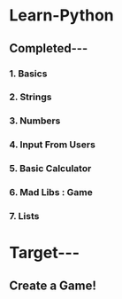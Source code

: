 # Learn-Python
<h2>Completed---
 <h3>  1. Basics
 <h3>  2. Strings
 <h3>  3. Numbers
 <h3>  4. Input From Users
 <h3>  5. Basic Calculator
 <h3>  6. Mad Libs : Game
 <h3>  7. Lists
 <h3>

 <h1> Target---
 <h2> Create a Game!
